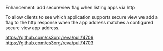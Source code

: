 Enhancement: add secureview flag when listing apps via http

To allow clients to see which application supports secure view we add a flag to the http response when the app address matches a configured secure view app address.

https://github.com/cs3org/reva/pull/4706
https://github.com/cs3org/reva/pull/4703

